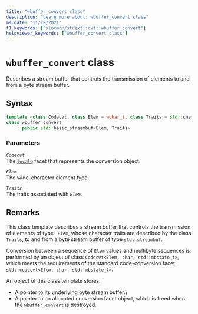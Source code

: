 ```yaml
---
title: "wbuffer_convert class"
description: "Learn more about: wbuffer_convert class"
ms.date: "11/29/2021"
f1_keywords: ["xlocmon/stdext::cvt::wbuffer_convert"]
helpviewer_keywords: ["wbuffer_convert class"]
---
```

# `wbuffer_convert` class

Describes a stream buffer that controls the transmission of elements to and from a byte stream buffer.

## Syntax

```cpp
template <class Codecvt, class Elem = wchar_t, class Traits = std::char_traits<Elem>>
class wbuffer_convert
    : public std::basic_streambuf<Elem, Traits>
```

### Parameters

*`Codecvt`*\
The [`locale`](../standard-library/locale-class.md) facet that represents the conversion object.

*`Elem`*\
The wide-character element type.

*`Traits`*\
The traits associated with *`Elem`*.

## Remarks

This class template describes a stream buffer that controls the transmission of elements of type `_Elem`, whose character traits are described by the class `Traits`, to and from a byte stream buffer of type `std::streambuf`.

Conversion between a sequence of `Elem` values and multibyte sequences is performed by an object of class `Codecvt<Elem, char, std::mbstate_t>`, which meets the requirements of the standard code-conversion facet `std::codecvt<Elem, char, std::mbstate_t>`.

An object of this class template stores:

- A pointer to its underlying byte stream buffer.\
- A pointer to an allocated conversion facet object, which is freed when the `wbuffer_convert` is destroyed.
